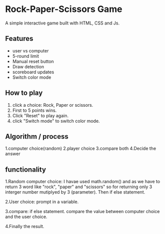 # Rock-Paper-Scissors Game

A simple interactive game built with HTML, CSS and Js.

## Features

- user vs computer
- 5-round limit
- Manual reset button
- Draw detection
- scoreboard updates
- Switch color mode

## How to play

1. click a choice: Rock, Paper or scissors.
2. First to 5 points wins.
3. Click "Reset" to play again.
4. click "Switch mode" to switch color mode.

## Algorithm / process

1.computer choice(random)
2.player choice
3.compare both
4.Decide the answer

## functionality

1.Random computer choice: I havae used math.random() and as we have to return 3 word like "rock", "paper" and "scissors" so for returning only 3 interger number mutiplyed by 3 (parameter). Then if else statement.

2.User choice: prompt in a variable.

3.compare: if else statement. compare the value between computer choice and the user choice.

4.Finally the result.
